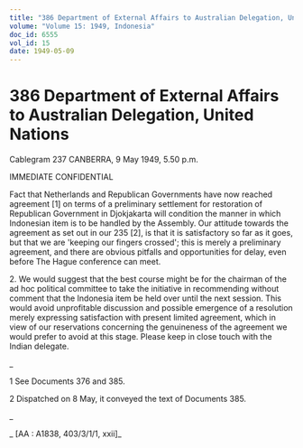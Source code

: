 ```yaml
---
title: "386 Department of External Affairs to Australian Delegation, United Nations"
volume: "Volume 15: 1949, Indonesia"
doc_id: 6555
vol_id: 15
date: 1949-05-09
---
```


# 386 Department of External Affairs to Australian Delegation, United Nations

Cablegram 237 CANBERRA, 9 May 1949, 5.50 p.m.

IMMEDIATE CONFIDENTIAL

Fact that Netherlands and Republican Governments have now reached agreement [1] on terms of a preliminary settlement for restoration of Republican Government in Djokjakarta will condition the manner in which Indonesian item is to be handled by the Assembly. Our attitude towards the agreement as set out in our 235 [2], is that it is satisfactory so far as it goes, but that we are 'keeping our fingers crossed'; this is merely a preliminary agreement, and there are obvious pitfalls and opportunities for delay, even before The Hague conference can meet.

2\. We would suggest that the best course might be for the chairman of the ad hoc political committee to take the initiative in recommending without comment that the Indonesia item be held over until the next session. This would avoid unprofitable discussion and possible emergence of a resolution merely expressing satisfaction with present limited agreement, which in view of our reservations concerning the genuineness of the agreement we would prefer to avoid at this stage. Please keep in close touch with the Indian delegate.

_

1 See Documents 376 and 385.

2 Dispatched on 8 May, it conveyed the text of Documents 385.

_

_ [AA : A1838, 403/3/1/1, xxii]_
